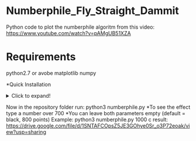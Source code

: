 # Numberphile_Fly_Straight_Dammit
Python code to plot the numberphile algoritm from this video: https://www.youtube.com/watch?v=pAMgUB51XZA

# Requirements
python2.7 or avobe
matplotlib
numpy

*Quick Installation
<details>
  <summary>Click to expand!</summary>
  
  '''sudo apt install git python3 -y

git clone https://github.com/Rexus09/Numberphile_Fly_Straight_Dammit/tree/main

pip3 install matplotlib numpy'''
</details>

Now in the repository folder run:
python3 numberphile.py <number of points> <color of points>
  *To see the effect type a number over 700
  *You can leave both parameters empty (default = black, 800 points)
Example:
  python3 numberphile.py 1000 c 
result: https://drive.google.com/file/d/1SNTAFCOpsZ5JE3GOhye0Sr_o3P72eoak/view?usp=sharing
